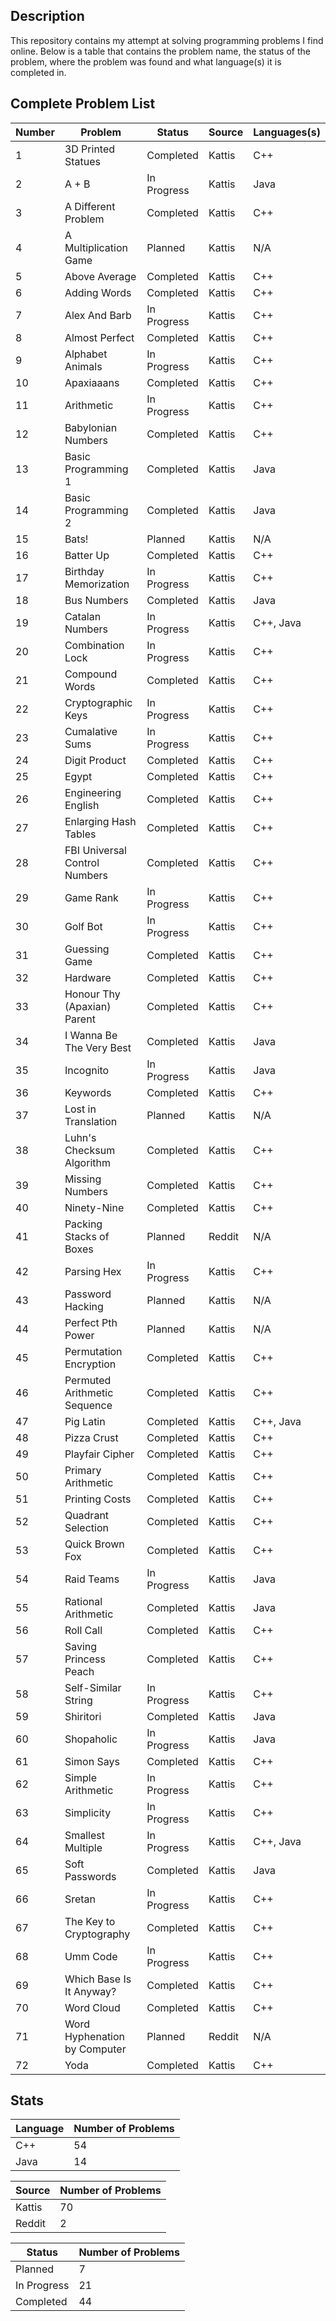 ## Description
This repository contains my attempt at solving programming problems I find online. Below is a table that contains the problem name, the status of the problem, where the problem was found and what language(s) it is completed in.

## Complete Problem List
Number | Problem | Status | Source | Languages(s)
--- | ------------ | ------------ | ------------ | ------------
1 | 3D Printed Statues | Completed | Kattis | C++
2 | A + B | In Progress | Kattis | Java
3 | A Different Problem | Completed | Kattis | C++
4 | A Multiplication Game | Planned | Kattis | N/A
5 | Above Average | Completed | Kattis | C++
6 | Adding Words | Completed | Kattis | C++
7 | Alex And Barb | In Progress | Kattis | C++
8 | Almost Perfect | Completed | Kattis | C++
9 | Alphabet Animals | In Progress | Kattis | C++
10 | Apaxiaaans | Completed | Kattis | C++
11 | Arithmetic | In Progress | Kattis | C++
12 | Babylonian Numbers | Completed | Kattis | C++
13 | Basic Programming 1 | Completed | Kattis | Java
14 | Basic Programming 2 | Completed | Kattis | Java
15 | Bats! | Planned | Kattis | N/A
16 | Batter Up | Completed | Kattis | C++
17 | Birthday Memorization | In Progress | Kattis | C++
18 | Bus Numbers | Completed | Kattis | Java
19 | Catalan Numbers | In Progress | Kattis | C++, Java
20 | Combination Lock | In Progress | Kattis | C++
21 | Compound Words | Completed | Kattis | C++
22 | Cryptographic Keys | In Progress | Kattis | C++
23 | Cumalative Sums | In Progress | Kattis | C++
24 | Digit Product | Completed | Kattis | C++
25 | Egypt | Completed | Kattis | C++
26 | Engineering English | Completed | Kattis | C++
27 | Enlarging Hash Tables | Completed | Kattis | C++
28 | FBI Universal Control Numbers | Completed | Kattis | C++
29 | Game Rank | In Progress | Kattis | C++
30 | Golf Bot | In Progress | Kattis | C++
31 | Guessing Game | Completed | Kattis | C++
32 | Hardware | Completed | Kattis | C++
33 | Honour Thy (Apaxian) Parent | Completed | Kattis | C++
34 | I Wanna Be The Very Best | Completed | Kattis | Java
35 | Incognito | In Progress | Kattis | Java
36 | Keywords | Completed | Kattis | C++
37 | Lost in Translation | Planned | Kattis | N/A
38 | Luhn's Checksum Algorithm | Completed | Kattis | C++
39 | Missing Numbers | Completed | Kattis | C++
40 | Ninety-Nine | Completed | Kattis | C++
41 | Packing Stacks of Boxes | Planned | Reddit | N/A
42 | Parsing Hex | In Progress | Kattis | C++
43 | Password Hacking | Planned | Kattis | N/A
44 | Perfect Pth Power | Planned | Kattis | N/A
45 | Permutation Encryption | Completed | Kattis | C++
46 | Permuted Arithmetic Sequence | Completed | Kattis | C++
47 | Pig Latin | Completed | Kattis | C++, Java
48 | Pizza Crust | Completed | Kattis | C++
49 | Playfair Cipher | Completed | Kattis | C++
50 | Primary Arithmetic | Completed | Kattis | C++
51 | Printing Costs | Completed | Kattis | C++
52 | Quadrant Selection | Completed | Kattis | C++
53 | Quick Brown Fox | Completed | Kattis | C++
54 | Raid Teams | In Progress | Kattis | Java
55 | Rational Arithmetic | Completed | Kattis | Java
56 | Roll Call | Completed | Kattis | C++
57 | Saving Princess Peach | Completed | Kattis | C++
58 | Self-Similar String | In Progress | Kattis | C++
59 | Shiritori | Completed | Kattis | Java
60 | Shopaholic | In Progress | Kattis | Java
61 | Simon Says | Completed | Kattis | C++
62 | Simple Arithmetic | In Progress | Kattis | C++
63 | Simplicity | In Progress | Kattis | C++
64 | Smallest Multiple | In Progress | Kattis | C++, Java
65 | Soft Passwords | Completed | Kattis | Java
66 | Sretan | In Progress | Kattis | C++
67 | The Key to Cryptography | Completed | Kattis | C++
68 | Umm Code | In Progress | Kattis | C++
69 | Which Base Is It Anyway? | Completed | Kattis | C++
70 | Word Cloud | Completed | Kattis | C++
71 | Word Hyphenation by Computer | Planned | Reddit | N/A
72 | Yoda | Completed | Kattis | C++

## Stats
Language | Number of Problems
--- | ---
C++ | 54
Java | 14

Source | Number of Problems
--- | ---
Kattis | 70
Reddit | 2

Status | Number of Problems
--- | ---
Planned | 7
In Progress | 21
Completed | 44

